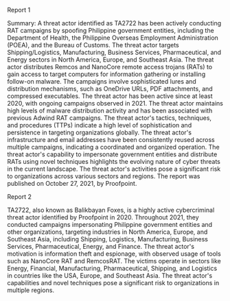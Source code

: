 
Report 1

Summary:
A threat actor identified as TA2722 has been actively conducting RAT campaigns by spoofing Philippine government entities, including the Department of Health, the Philippine Overseas Employment Administration (POEA), and the Bureau of Customs. The threat actor targets Shipping/Logistics, Manufacturing, Business Services, Pharmaceutical, and Energy sectors in North America, Europe, and Southeast Asia. The threat actor distributes Remcos and NanoCore remote access trojans (RATs) to gain access to target computers for information gathering or installing follow-on malware. The campaigns involve sophisticated lures and distribution mechanisms, such as OneDrive URLs, PDF attachments, and compressed executables. The threat actor has been active since at least 2020, with ongoing campaigns observed in 2021. The threat actor maintains high levels of malware distribution activity and has been associated with previous Adwind RAT campaigns. The threat actor's tactics, techniques, and procedures (TTPs) indicate a high level of sophistication and persistence in targeting organizations globally. The threat actor's infrastructure and email addresses have been consistently reused across multiple campaigns, indicating a coordinated and organized operation. The threat actor's capability to impersonate government entities and distribute RATs using novel techniques highlights the evolving nature of cyber threats in the current landscape. The threat actor's activities pose a significant risk to organizations across various sectors and regions. The report was published on October 27, 2021, by Proofpoint.





Report 2

TA2722, also known as Balikbayan Foxes, is a highly active cybercriminal threat actor identified by Proofpoint in 2020. Throughout 2021, they conducted campaigns impersonating Philippine government entities and other organizations, targeting industries in North America, Europe, and Southeast Asia, including Shipping, Logistics, Manufacturing, Business Services, Pharmaceutical, Energy, and Finance. The threat actor's motivation is information theft and espionage, with observed usage of tools such as NanoCore RAT and RemcosRAT. The victims operate in sectors like Energy, Financial, Manufacturing, Pharmaceutical, Shipping, and Logistics in countries like the USA, Europe, and Southeast Asia. The threat actor's capabilities and novel techniques pose a significant risk to organizations in multiple regions.


